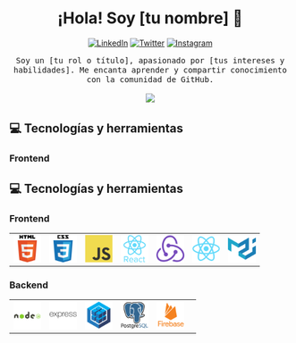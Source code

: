 <h1 align="center">¡Hola! Soy [tu nombre] 👋</h1>

<p align="center">
  <a href="https://www.linkedin.com/in/[tu-nombre-de-usuario-linkedin]/"><img alt="LinkedIn" src="https://img.shields.io/badge/LinkedIn-[tu-nombre-de-usuario-linkedin]-blue?style=flat-square&logo=linkedin"></a>
  <a href="https://twitter.com/[tu-nombre-de-usuario-twitter]/"><img alt="Twitter" src="https://img.shields.io/badge/Twitter-[tu-nombre-de-usuario-twitter]-blue?style=flat-square&logo=twitter"></a>
  <a href="https://www.instagram.com/[tu-nombre-de-usuario-instagram]/"><img alt="Instagram" src="https://img.shields.io/badge/Instagram-[tu-nombre-de-usuario-instagram]-purple?style=flat-square&logo=instagram"></a>
</p>

<p align="center">
  <samp>Soy un [tu rol o título], apasionado por [tus intereses y habilidades]. Me encanta aprender y compartir conocimiento con la comunidad de GitHub.</samp>
  <br><br>
  <img src="https://media.giphy.com/media/3oEduUyCGbZf5kc5yY/giphy.gif" width="250"/>
</p>

## 💻 Tecnologías y herramientas

### Frontend

## 💻 Tecnologías y herramientas

### Frontend

|  |  |  |  |  |  |  |
| --- | --- | --- | --- | --- | --- | --- |
| <img src="https://raw.githubusercontent.com/devicons/devicon/master/icons/html5/html5-original-wordmark.svg" alt="HTML5" width="50" height="50"/> | <img src="https://raw.githubusercontent.com/devicons/devicon/master/icons/css3/css3-original-wordmark.svg" alt="CSS3" width="50" height="50"/> | <img src="https://raw.githubusercontent.com/devicons/devicon/master/icons/javascript/javascript-original.svg" alt="JavaScript" width="50" height="50"/> | <img src="https://raw.githubusercontent.com/devicons/devicon/master/icons/react/react-original-wordmark.svg" alt="React" width="50" height="50"/> | <img src="https://raw.githubusercontent.com/devicons/devicon/master/icons/redux/redux-original.svg" alt="Redux" width="50" height="50"/> | <img src="https://raw.githubusercontent.com/devicons/devicon/master/icons/react/react-original.svg" alt="React Native" width="50" height="50"/> | <img src="https://raw.githubusercontent.com/devicons/devicon/master/icons/materialui/materialui-original.svg" alt="Material UI" width="50" height="50"/> | <img src="https://raw.githubusercontent.com/devicons/devicon/master/icons/ant-design/ant-design-original.svg" alt="Ant Design" width="50" height="50"/> |

### Backend

|  |  |  |  |  |  |
| --- | --- | --- | --- | --- | --- |
| <img src="https://raw.githubusercontent.com/devicons/devicon/master/icons/nodejs/nodejs-original-wordmark.svg" alt="Node.js" width="50" height="50"/> | <img src="https://raw.githubusercontent.com/devicons/devicon/master/icons/express/express-original-wordmark.svg" alt="Express.js" width="50" height="50"/> | <img src="https://raw.githubusercontent.com/devicons/devicon/master/icons/sequelize/sequelize-original.svg" alt="Sequelize" width="50" height="50"/> | <img src="https://raw.githubusercontent.com/devicons/devicon/master/icons/postgresql/postgresql-original-wordmark.svg" alt="PostgreSQL" width="50" height="50"/> | <img src="https://raw.githubusercontent.com/devicons/devicon/master/icons/firebase/firebase-plain-wordmark.svg" alt="Firebase" width="50" height="50"/> |




<!--
**Leancba/Leancba** is a ✨ _special_ ✨ repository because its `README.md` (this file) appears on your GitHub profile.

Here are some ideas to get you started:

- 🔭 I’m currently working on ...
- 🌱 I’m currently learning ...
- 👯 I’m looking to collaborate on ...
- 🤔 I’m looking for help with ...
- 💬 Ask me about ...
- 📫 How to reach me: ...
- 😄 Pronouns: ...
- ⚡ Fun fact: ...
-->
